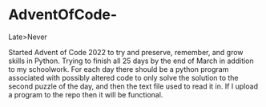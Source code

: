 # AdventOfCode-
Late>Never


Started Advent of Code 2022 to try and preserve, remember, and grow skills in Python. Trying to finish all 25 days by the end of March in addition to my
schoolwork. For each day there should be a python program associated with possibly altered code to only solve the solution to the second puzzle of the
day, and then the text file used to read it in. If I upload a program to the repo then it will be functional. 
